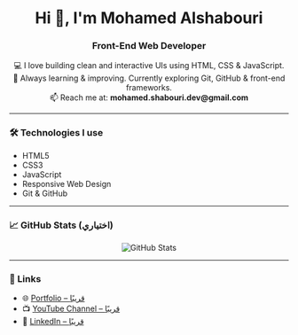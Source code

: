 <h1 align="center">Hi 👋, I'm Mohamed Alshabouri</h1>
<h3 align="center">Front-End Web Developer</h3>

<p align="center">
  💻 I love building clean and interactive UIs using HTML, CSS & JavaScript.<br>
  🚀 Always learning & improving. Currently exploring Git, GitHub & front-end frameworks.<br>
  📫 Reach me at: <strong>mohamed.shabouri.dev@gmail.com</strong>
</p>

---

### 🛠️ Technologies I use
- HTML5
- CSS3
- JavaScript
- Responsive Web Design
- Git & GitHub

---

### 📈 GitHub Stats (اختياري)
<p align="center">
  <img src="https://github-readme-stats.vercel.app/api?username=mohamed-shabouri&show_icons=true&theme=default" alt="GitHub Stats" />
</p>

---

### 📎 Links
- 🌐 [Portfolio – قريبًا](#)
- 📺 [YouTube Channel – قريبًا](#)
- 🔗 [LinkedIn – قريبًا](#)
